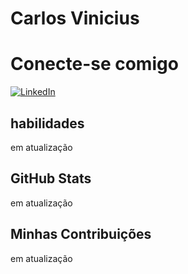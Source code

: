 # Carlos Vinicius

# Conecte-se comigo
[![LinkedIn](https://img.shields.io/badge/LinkedIn-000?style=for-the-badge&logo=linkedin&logoColor=0E76A8)](www.linkedin.com/in/carlos-vinicius-moura-tunda-497a2060/)

## habilidades
em atualização

## GitHub Stats
em atualização

## Minhas Contribuições
em atualização

